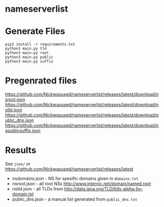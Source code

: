 # nameserverlist
# Generate Files

```pip3 install -r requirements.txt```  
```python3 main.py tld```  
```python3 main.py root```  
```python3 main.py public```  
```python3 main.py suffix```  

# Pregenrated files

https://github.com/Nickwasused/nameserverlist/releases/latest/download/nsroot.json  
https://github.com/Nickwasused/nameserverlist/releases/latest/download/nstld.json  
https://github.com/Nickwasused/nameserverlist/releases/latest/download/public_dns.json  
https://github.com/Nickwasused/nameserverlist/releases/latest/download/nspublicsuffix.json  

# Results

See `json/` or https://github.com/Nickwasused/nameserverlist/releases/latest

* nsdomains.json - NS for spesific domains given in `domains.txt`
* nsroot.json - all root NSs http://www.internic.net/domain/named.root
* nstld.json - all TLDs from http://data.iana.org/TLD/tlds-alpha-by-domain.txt
* public_dns.json - a manual list generated from `public_dns.txt`
